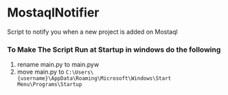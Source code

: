 # MostaqlNotifier
Script to notify you when a new project is added on Mostaql

### To Make The Script Run at Startup in windows do the following
1.  rename main.py to main.pyw
2.  move main.py to `C:\Users\{username}\AppData\Roaming\Microsoft\Windows\Start Menu\Programs\Startup`
